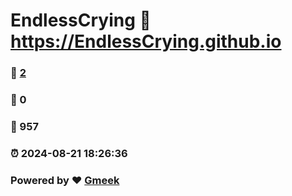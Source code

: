 # EndlessCrying :link: https://EndlessCrying.github.io 
### :page_facing_up: [2](https://EndlessCrying.github.io/tag.html) 
### :speech_balloon: 0 
### :hibiscus: 957 
### :alarm_clock: 2024-08-21 18:26:36 
### Powered by :heart: [Gmeek](https://github.com/Meekdai/Gmeek)
